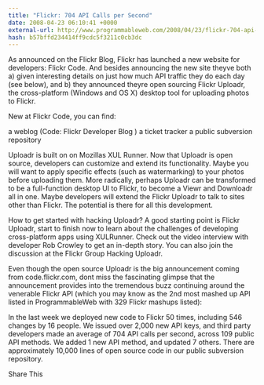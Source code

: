 ```yaml
---
title: "Flickr: 704 API Calls per Second"
date: 2008-04-23 06:10:41 +0000
external-url: http://www.programmableweb.com/2008/04/23/flickr-704-api-calls-per-second
hash: b57bffd234414ff9cdc5f3211c0cb3dc
---
```


As announced on the Flickr Blog, Flickr has launched a new website for developers: Flickr Code. And besides announcing the new site theyve both a) given interesting details on just how much API traffic they do each day (see below), and b) they announced theyre open sourcing Flickr Uploadr, the cross-platform (Windows and OS X) desktop tool for uploading photos to Flickr. 

New at Flickr Code, you can find:


a weblog (Code: Flickr Developer Blog )
a ticket tracker
a public subversion repository

Uploadr is built on on Mozillas XUL Runner. Now that Uploadr is open source, developers can customize and extend its functionality. Maybe you will  want to apply specific effects  (such as watermarking) to your photos before uploading them. More radically, perhaps Uploadr can be transformed to be a full-function desktop UI to Flickr, to become a Viewr and Downloadr all in one. Maybe developers will extend the Flickr Uploadr to talk to sites other than Flickr. The potential is there for all this development.

How to get started with hacking Uploadr? A good starting point is Flickr Uploadr, start to finish now to learn about the challenges of developing cross-platform apps using XULRunner.  Check out the video interview with developer Rob Crowley to get an in-depth story. You can also join the discussion at the Flickr Group Hacking Uploadr.

Even though the open source Uploadr is the big announcement coming from code.flickr.com, dont miss the fascinating glimpse that the  announcement provides into the tremendous buzz  continuing around the venerable Flickr API (which you may know as the 2nd most mashed up API listed in ProgrammableWeb with 329 Flickr mashups listed):

In the last week we deployed new code to Flickr 50 times, including 546 changes by 16 people. We issued over 2,000 new API keys, and third party developers made an average of 704 API calls per second, across 109 public API methods.   We added 1 new API method, and updated 7 others.   There are approximately 10,000 lines of open source code in our public subversion repository.

Share This
